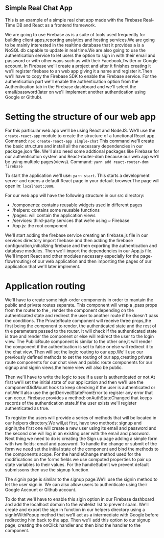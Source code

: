 ## Simple Real Chat App

This is an example of a simple real chat app made with the Firebase Real-Time DB and React as a frontend framework.

We are going to use Firebase as is a suite of tools used frequently for building client apps,reporting analytics and hosting services.We are going to be mainly interested in the realtime database that it provides a is a NoSQL db capable to update in real time.We are also going to use the authentication service to let users the option to sign in with their email and password or with other ways such as with their Facebook,Twitter or Google account.
In Firebase we'll create a project and after it finishes creating it we'll register firebase to an web app giving it a name and register it.Then we'll have to copy the Firebase SDK to enable the Firebase service.
For the authentication part we'll enable the authentication option from the Authentication tab in the Firebase dashboard and we'll select the email/password(later on we'll implement another authentication using Google or Github).

# Setting the structure of our web app

For this particular web app we'll be using React and NodeJS.
We'll use the `create-react-app` module to create the structure of a functional React app.
Command: `npx create-react-app simple-chat`
This command we'll create the basic structure and install all the necessary dependencies in our package.json file.
We'll also need some addtional packages like Firebase for our authentication system and React-router-dom because our web app we'll be using multiple pages(views).
Command: `yarn add react-router-dom firebase`

To start the application we'll use: `yarn start`.
This starts a development server and opens a default React page in your default browser.The page will open in: `localhost:3000`.

For our web app will have the following structure in our src directory:
- /components: contains reusable widgets used in different pages
- /helpers: contains some reusable functions
- /pages: will contain the application views
- /services: third-party services that we’re using ~ Firebase
- App.js: the root component

We'll start adding the firebase service creating an firebase.js file in our services directory import firebase and then adding the firebase configuration,initializing firebase and then exporting the authentication and database modules.
Then we'll import the dependencies in our App.js file. We'll import React and other modules necessary especially for the page-flow(routing) of our web application and then importing the pages of our application that we'll later implement.

# Application routing

We'll have to create some high-order components in order to mantain the public and private routes separate.
This component will wrap a <Route>,pass props from the router to the <Route>, render the component depending on the authenticated state and redirect the user to another route if he doesn't pass the conditions.
The PrivateRoute component will receive three props,the first being the component to render, the authenticated state and the rest of th e parameters passed to the router. It will check if the authenticated state is true and render the component or else will redirect the user to the login view.
The PublicRoute component is similar to the other one,it will render the component if the authentication is set to false or else will redirect it to the chat view.
Then will set the logic routing to our app.We'll use our previously defined methods to set the routing of our app,creating private route components for our chat view and public route components for our signup and signin views,the home view will also be public.

Then we'll have to write the logic to see if a user is authenticated or not.At first we'll set the initial state of our application and then we'll use the componentDidMount hook to keep checking if the user is authenticated or not.We'll also use the getDerivedStateFromError to register any error that can occur.
Firebase provides a method: onAuthStateChanged that keeps records of the authentication state.If the user exists we'll register authenticated as true.

To register the users will provide a series of methods that will be located in our helpers directory.We will,at first, have two methods: signup and signin,the first one will create a new user using its email and password and the second one will log in an existing user with the email and password.
Next thing we need to do is creating the Sign up page adding a simple form with two fields: email and password.
To handle the change or submit of the form we need set the initial state of the component and bind the methods to the components scope.
For the handleChange method used for the modifications on the forms fields we use computed properties to pair up state variables to their values.
For the handleSubmit we prevent default submissons then use the signup function.

The signin page is similar to the signup page.We'll use the signin method to let the user sign in.
We can also allow users to authenticate using their Google Account or Github account.

To do that we'll have to enable this sigin option in our Firebase dashboard and add the localhost domain to the whitelist list to prevent spam.
We'll create and export the sign in function in our helpers directory using a signInWithPopup method that we'll act as a intermediate with Google before redirecting him back to the app.
Then we'll add this option to our signup page, creating the onClick handler and then bind the handler to the component.


